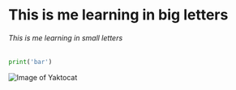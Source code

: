 # This is me learning in big letters
###### This is me learning in small letters


```python
print('bar')
```


![Image of Yaktocat](https://octodex.github.com/images/yaktocat.png)

